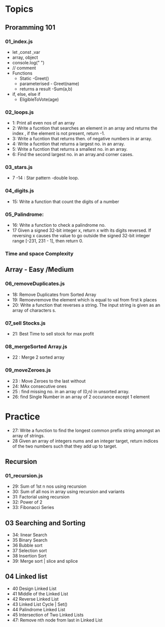 # Topics

## Proramming 101

### 01_index.js
-   let ,const ,var
-   array, object
-   console.log(" ")
-   // comment
-   Functions
    - Static -Greet()
    - parameterised - Greet(name)
    - returns a result -Sum(a,b)
-   if, else, else if
    - EligibleToVote(age)

### 02_loops.js
-   1: Print all even nos of an array
-   2: Write a fucntion that searches  an element in an array and returns the index , if the element is not present, return -1.
-   3: Write a fucntion that returns then. of negative numbers in ar array.
-   4: Write a fucntion that returns a largest no. in an array.
-   5: Write a fucntion that returns a smallest no. in an array.
-   6: Find the second largest no. in an array.and corner cases.

### 03_stars.js
-   7 -14 : Star pattern -double loop.

### 04_digits.js
-   15: Write a function that count the digits of a number


### 05_Palindrome: 
-   16: Write a function to check a palindrome no. 
-   17 Given a signed 32-bit integer x, return x with its digits reversed. If reversing x causes the value to go outside the signed 32-bit integer range [-231, 231 -   1], then return 0.

### Time and space Complexity

## Array - Easy /Medium

### 06_removeDuplicates.js
-  18: Remove Duplicates from Sorted Array
-  19: Remoevremove the element which is equal to val from first k places
-  20: Write a function that reverses a string. The input string is given as an array of characters s.

### 07_sell Stocks.js
-  21: Best Time to sell stock for max profit

### 08_mergeSorted Array.js
-  22 : Merge 2 sorted array

### 09_moveZeroes.js
-  23 : Move Zeroes to the last without
-  24: MAx consecutive ones
-  25 : find missing no. in an array of (0,n) in unsorted array.
-  26: find Single Number in an array of 2 occurance except 1 element

# Practice
- 27: Write a function to find the longest common prefix string amongst an array of strings.
- 28 Given an array of integers nums and an integer target, return indices of the two numbers such that they add up to target.

## Recursion

### 01_recursion.js 
- 29: Sum of 1st n nos using recursion
- 30: Sum of all nos in array using recursion and variants
- 31: Factorial using recursion
- 32: Power of 2
- 33: Fibonacci Series 

## 03 Searching and Sorting
-   34: linear Search
-   35	Binary Search
-   36	Bubble sort
-   37	Selection sort
-   38	Insertion Sort
-   39: Merge sort | slice and splice

## 04 Linked list
-   40	Design Linked List
-   41	Middle of the Linked List
-   42	Reverse Linked List
-   43	Linked List Cycle | Set() 
-   44	Palindrome Linked List
-   45  Intersection of Two Linked Lists
-   47: Remove nth node from last in Linked List

